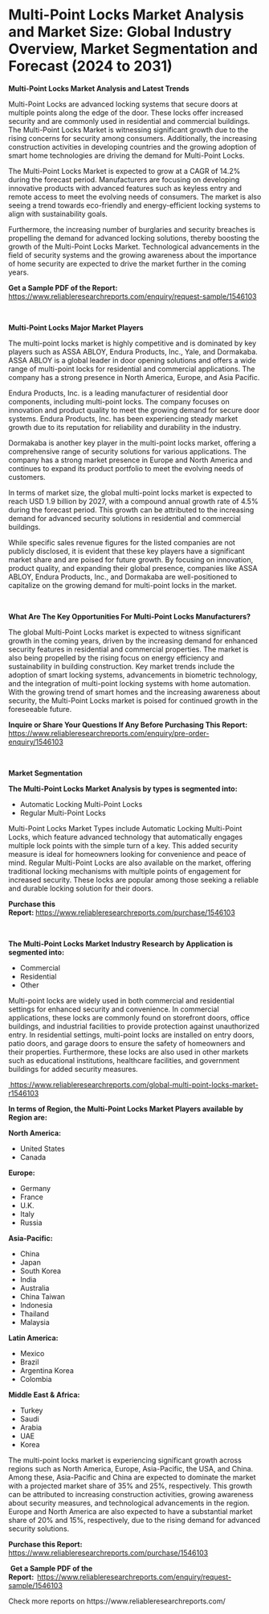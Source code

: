 <p><h1>Multi-Point Locks Market Analysis and Market Size: Global Industry Overview, Market Segmentation and Forecast (2024 to 2031)</h1></p><p><strong>Multi-Point Locks Market Analysis and Latest Trends</strong></p>
<p><p>Multi-Point Locks are advanced locking systems that secure doors at multiple points along the edge of the door. These locks offer increased security and are commonly used in residential and commercial buildings. The Multi-Point Locks Market is witnessing significant growth due to the rising concerns for security among consumers. Additionally, the increasing construction activities in developing countries and the growing adoption of smart home technologies are driving the demand for Multi-Point Locks.</p><p>The Multi-Point Locks Market is expected to grow at a CAGR of 14.2% during the forecast period. Manufacturers are focusing on developing innovative products with advanced features such as keyless entry and remote access to meet the evolving needs of consumers. The market is also seeing a trend towards eco-friendly and energy-efficient locking systems to align with sustainability goals.</p><p>Furthermore, the increasing number of burglaries and security breaches is propelling the demand for advanced locking solutions, thereby boosting the growth of the Multi-Point Locks Market. Technological advancements in the field of security systems and the growing awareness about the importance of home security are expected to drive the market further in the coming years.</p></p>
<p><strong>Get a Sample PDF of the Report:&nbsp;</strong> <a href="https://www.reliableresearchreports.com/enquiry/request-sample/1546103">https://www.reliableresearchreports.com/enquiry/request-sample/1546103</a></p>
<p>&nbsp;</p>
<p><strong>Multi-Point Locks Major Market Players</strong></p>
<p><p>The multi-point locks market is highly competitive and is dominated by key players such as ASSA ABLOY, Endura Products, Inc., Yale, and Dormakaba. ASSA ABLOY is a global leader in door opening solutions and offers a wide range of multi-point locks for residential and commercial applications. The company has a strong presence in North America, Europe, and Asia Pacific.</p><p>Endura Products, Inc. is a leading manufacturer of residential door components, including multi-point locks. The company focuses on innovation and product quality to meet the growing demand for secure door systems. Endura Products, Inc. has been experiencing steady market growth due to its reputation for reliability and durability in the industry.</p><p>Dormakaba is another key player in the multi-point locks market, offering a comprehensive range of security solutions for various applications. The company has a strong market presence in Europe and North America and continues to expand its product portfolio to meet the evolving needs of customers.</p><p>In terms of market size, the global multi-point locks market is expected to reach USD 1.9 billion by 2027, with a compound annual growth rate of 4.5% during the forecast period. This growth can be attributed to the increasing demand for advanced security solutions in residential and commercial buildings.</p><p>While specific sales revenue figures for the listed companies are not publicly disclosed, it is evident that these key players have a significant market share and are poised for future growth. By focusing on innovation, product quality, and expanding their global presence, companies like ASSA ABLOY, Endura Products, Inc., and Dormakaba are well-positioned to capitalize on the growing demand for multi-point locks in the market.</p></p>
<p>&nbsp;</p>
<p><strong>What Are The Key Opportunities For Multi-Point Locks Manufacturers?</strong></p>
<p><p>The global Multi-Point Locks market is expected to witness significant growth in the coming years, driven by the increasing demand for enhanced security features in residential and commercial properties. The market is also being propelled by the rising focus on energy efficiency and sustainability in building construction. Key market trends include the adoption of smart locking systems, advancements in biometric technology, and the integration of multi-point locking systems with home automation. With the growing trend of smart homes and the increasing awareness about security, the Multi-Point Locks market is poised for continued growth in the foreseeable future.</p></p>
<p><strong>Inquire or Share Your Questions If Any Before Purchasing This Report:</strong> <a href="https://www.reliableresearchreports.com/enquiry/pre-order-enquiry/1546103">https://www.reliableresearchreports.com/enquiry/pre-order-enquiry/1546103</a></p>
<p>&nbsp;</p>
<p><strong>Market Segmentation</strong></p>
<p><strong>The Multi-Point Locks Market Analysis by types is segmented into:</strong></p>
<p><ul><li>Automatic Locking Multi-Point Locks</li><li>Regular Multi-Point Locks</li></ul></p>
<p><p>Multi-Point Locks Market Types include Automatic Locking Multi-Point Locks, which feature advanced technology that automatically engages multiple lock points with the simple turn of a key. This added security measure is ideal for homeowners looking for convenience and peace of mind. Regular Multi-Point Locks are also available on the market, offering traditional locking mechanisms with multiple points of engagement for increased security. These locks are popular among those seeking a reliable and durable locking solution for their doors.</p></p>
<p><strong>Purchase this Report:&nbsp;</strong><a href="https://www.reliableresearchreports.com/purchase/1546103">https://www.reliableresearchreports.com/purchase/1546103</a></p>
<p>&nbsp;</p>
<p><strong>The Multi-Point Locks Market Industry Research by Application is segmented into:</strong></p>
<p><ul><li>Commercial</li><li>Residential</li><li>Other</li></ul></p>
<p><p>Multi-point locks are widely used in both commercial and residential settings for enhanced security and convenience. In commercial applications, these locks are commonly found on storefront doors, office buildings, and industrial facilities to provide protection against unauthorized entry. In residential settings, multi-point locks are installed on entry doors, patio doors, and garage doors to ensure the safety of homeowners and their properties. Furthermore, these locks are also used in other markets such as educational institutions, healthcare facilities, and government buildings for added security measures.</p></p>
<p><a href="https://www.reliableresearchreports.com/global-multi-point-locks-market-r1546103">&nbsp;https://www.reliableresearchreports.com/global-multi-point-locks-market-r1546103</a></p>
<p><strong>In terms of Region, the Multi-Point Locks Market Players available by Region are:</strong></p>
<p>
    <p> <strong> North America: </strong>
        <ul>
            <li>United States</li>
            <li>Canada</li>
        </ul>
        </p> 
    <p> <strong> Europe: </strong>
        <ul>
            <li>Germany</li>
            <li>France</li>
            <li>U.K.</li>
            <li>Italy</li>
            <li>Russia</li>
        </ul>
        </p> 
    <p> <strong> Asia-Pacific: </strong>
        <ul>
            <li>China</li>
            <li>Japan</li>
            <li>South Korea</li>
            <li>India</li>
            <li>Australia</li>
            <li>China Taiwan</li>
            <li>Indonesia</li>
            <li>Thailand</li>
            <li>Malaysia</li>
        </ul>
        </p> 
    <p> <strong> Latin America: </strong>
        <ul>
            <li>Mexico</li>
            <li>Brazil</li>
            <li>Argentina Korea</li>
            <li>Colombia</li>
        </ul>
        </p> 
    <p> <strong> Middle East & Africa: </strong>
        <ul>
            <li>Turkey</li>
            <li>Saudi</li>
            <li>Arabia</li>
            <li>UAE</li>
            <li>Korea</li>
        </ul>
    </p>
    </p>
<p><p>The multi-point locks market is experiencing significant growth across regions such as North America, Europe, Asia-Pacific, the USA, and China. Among these, Asia-Pacific and China are expected to dominate the market with a projected market share of 35% and 25%, respectively. This growth can be attributed to increasing construction activities, growing awareness about security measures, and technological advancements in the region. Europe and North America are also expected to have a substantial market share of 20% and 15%, respectively, due to the rising demand for advanced security solutions.</p></p>
<p><strong>Purchase this Report: </strong><a href="https://www.reliableresearchreports.com/purchase/1546103">https://www.reliableresearchreports.com/purchase/1546103</a></p>
<p>&nbsp;<strong>Get a Sample PDF of the Report:&nbsp;&nbsp;</strong><a href="https://www.reliableresearchreports.com/enquiry/request-sample/1546103">https://www.reliableresearchreports.com/enquiry/request-sample/1546103</a></p>
<p><strong></strong></p>
<p>Check more reports on https://www.reliableresearchreports.com/</p>